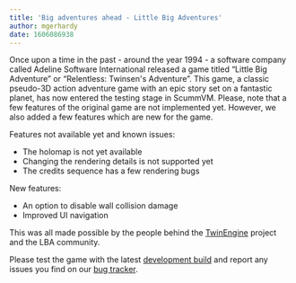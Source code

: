 ```yaml
---
title: 'Big adventures ahead - Little Big Adventures'
author: mgerhardy
date: 1606086938
---
```


Once upon a time in the past - around the year 1994 - a software company called Adeline Software International released a game titled “Little Big Adventure” or “Relentless: Twinsen's Adventure”. This game, a classic pseudo-3D action adventure game with an epic story set on a fantastic planet, has now entered the testing stage in ScummVM. Please, note that a few features of the original game are not implemented yet. However, we also added a few features which are new for the game.

Features not available yet and known issues:

* The holomap is not yet available
* Changing the rendering details is not supported yet
* The credits sequence has a few rendering bugs

New features:

* An option to disable wall collision damage
* Improved UI navigation

This was all made possible by the people behind the [TwinEngine](https://github.com/xesf/twin-e) project and the LBA community.

Please test the game with the latest [development build](https://buildbot.scummvm.org/#/snapshots) and report any issues you find on our [bug tracker](https://bugs.scummvm.org/).
